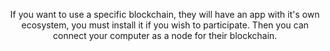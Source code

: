 <p style="text-align:center">If you want to use a specific blockchain, they will have an app with it's own ecosystem, you must install it if you wish to participate. Then you can connect your computer as a node for their blockchain.</p>
